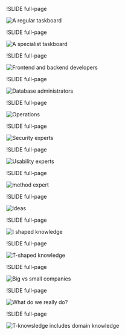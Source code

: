 !SLIDE full-page 

![A regular taskboard](regular_taskboard.svg)

!SLIDE full-page 

![A specialist taskboard](specialist_taskboard.svg)

!SLIDE full-page 

![Frontend and backend developers](frontend_dev.png)

!SLIDE full-page 

![Database administrators](databaseadmin.png)

!SLIDE full-page 

![Operations](operations.png)

!SLIDE full-page 

![Security experts](securityexpert.png)

!SLIDE full-page 

![Usability experts](usability.png)

!SLIDE full-page 

![method expert](methodexpert.png)

!SLIDE full-page 

![Ideas](ideas.png)

!SLIDE full-page 

![I shaped knowledge](iknowledge.svg)

!SLIDE full-page 

![T-shaped knowledge](tknowledge.svg)

!SLIDE full-page 

![Big vs small companies](experts_in_big_companies.svg)

!SLIDE full-page 

![What do we really do?](what_really_do.svg)

!SLIDE full-page 

![T-knowsledge includes domain knowledge](tknowledge2.svg)
